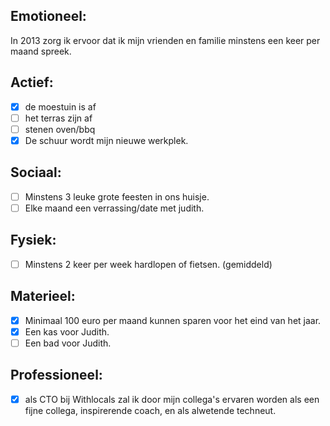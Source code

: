 Emotioneel:
-----------
In 2013 zorg ik ervoor dat ik mijn vrienden en familie minstens een keer per maand spreek.

Actief:
-----------
- [x] de moestuin is af
- [ ] het terras zijn af
- [ ] stenen oven/bbq
- [x] De schuur wordt mijn nieuwe werkplek.

Sociaal:
-----------
- [ ] Minstens 3 leuke grote feesten in ons huisje.
- [ ] Elke maand een verrassing/date met judith.

Fysiek:
-----------
- [ ] Minstens 2 keer per week hardlopen of fietsen. (gemiddeld)

Materieel:
-----------
- [x] Minimaal 100 euro per maand kunnen sparen voor het eind van het jaar.
- [x] Een kas voor Judith.
- [ ] Een bad voor Judith.

Professioneel:
-----------
- [x] als CTO bij Withlocals zal ik door mijn collega's ervaren worden als een fijne collega, inspirerende coach, en als alwetende techneut.

